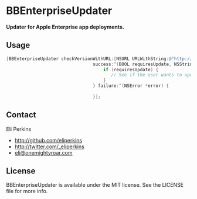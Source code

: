 BBEnterpriseUpdater
===
**Updater for Apple Enterprise app deployments.**

## Usage

```objective-c
[BBEnterpriseUpdater checkVersionWithURL:[NSURL URLWithString:@"http://example.com/BBUpdaterExample.plist"]
                                 success:^(BOOL requiresUpdate, NSString *versionString, NSURL *updateURL) {
                                     if (requiresUpdate) {
                                     	// See if the user wants to update to the latest version
                                     }
                                 } failure:^(NSError *error) {
                                     
                                 }];

```

## Contact

Eli Perkins

- http://github.com/eliperkins
- http://twitter.com/_eliperkins
- eli@onemightyroar.com

## License

BBEnterpriseUpdater is available under the MIT license. See the LICENSE file for more info.
